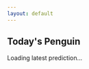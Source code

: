 ```yaml
---
layout: default
---
```


<div id="prediction-container">
  <h2>Today's Penguin</h2>
  <p id="loading">Loading latest prediction...</p>
</div>

<script>
document.addEventListener('DOMContentLoaded', function() {
  const predDiv = document.getElementById('prediction-container');
  
  // Update the fetch URL to use the GitHub Pages path
  fetch('/penguin-classifier-1/predictions/latest_prediction.json')
    .then(response => response.json())
    .then(data => {
      predDiv.innerHTML = `
        <h2>Today's Penguin (${data.date})</h2>
        <p><strong>Species:</strong> ${data.prediction}</p>
        <p><strong>Confidence:</strong> ${data.probability.toFixed(2)}%</p>
        <h3>Species Probabilities:</h3>
        <ul>
          <li>Adelie: ${data.species_probabilities.Adelie.toFixed(2)}%</li>
          <li>Chinstrap: ${data.species_probabilities.Chinstrap.toFixed(2)}%</li>
          <li>Gentoo: ${data.species_probabilities.Gentoo.toFixed(2)}%</li>
        </ul>
        <h3>Measurements:</h3>
        <ul>
          <li>Bill Length: ${data.measurements.bill_length_mm.toFixed(2)} mm</li>
          <li>Bill Depth: ${data.measurements.bill_depth_mm.toFixed(2)} mm</li>
          <li>Flipper Length: ${data.measurements.flipper_length_mm.toFixed(2)} mm</li>
          <li>Body Mass: ${data.measurements.body_mass_g.toFixed(2)} g</li>
          <li>Time: ${data.measurements.datetime}</li>
        </ul>
      `;
    })
    .catch(error => {
      console.error('Error:', error);
      predDiv.innerHTML = `
        <h2>Today's Penguin</h2>
        <p style="color: red;">Error loading prediction data. Please try again later.</p>
        <p style="color: gray; font-size: 0.8em;">Technical details: ${error.message}</p>
      `;
    });
});
</script>